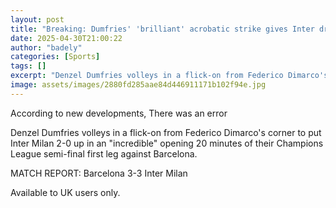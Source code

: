 ```yaml
---
layout: post
title: "Breaking: Dumfries' 'brilliant' acrobatic strike gives Inter dream start in Barcelona"
date: 2025-04-30T21:00:22
author: "badely"
categories: [Sports]
tags: []
excerpt: "Denzel Dumfries volleys in a flick-on from Federico Dimarco's corner to put Inter Milan 2-0 up in an 'incredible' opening 20 minutes of their Champion"
image: assets/images/2880fd285aae84d446911171b102f94e.jpg
---
```


According to new developments, There was an error

Denzel Dumfries volleys in a flick-on from Federico Dimarco's corner to put Inter Milan 2-0 up in an "incredible" opening 20 minutes of their Champions League semi-final first leg against Barcelona.

MATCH REPORT: Barcelona 3-3 Inter Milan

Available to UK users only.

